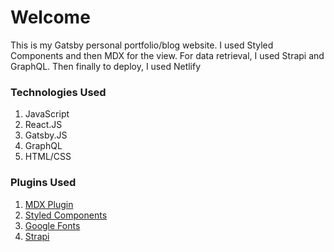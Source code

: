 

# Welcome 
  This is my Gatsby personal portfolio/blog website. I used Styled Components and then MDX for the view. For data retrieval, I used Strapi and GraphQL. Then finally to deploy, I used Netlify
### Technologies Used
1. JavaScript
2. React.JS
3. Gatsby.JS
4. GraphQL
4. HTML/CSS
### Plugins Used
1. [MDX Plugin](https://www.gatsbyjs.org/packages/gatsby-plugin-mdx/)
2. [Styled Components](https://styled-components.com/)
3. [Google Fonts](https://www.gatsbyjs.org/packages/gatsby-plugin-google-fonts/)
3. [Strapi](https://strapi.io/)

